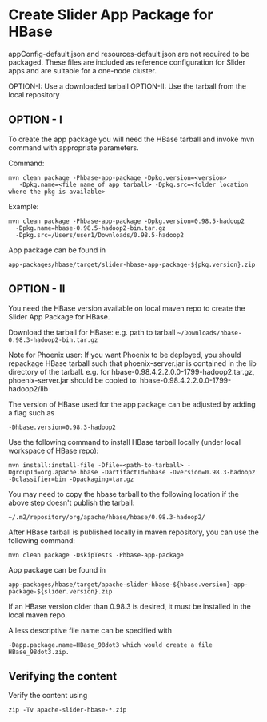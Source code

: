 <!---
   Licensed to the Apache Software Foundation (ASF) under one or more
   contributor license agreements.  See the NOTICE file distributed with
   this work for additional information regarding copyright ownership.
   The ASF licenses this file to You under the Apache License, Version 2.0
   (the "License"); you may not use this file except in compliance with
   the License.  You may obtain a copy of the License at

       http://www.apache.org/licenses/LICENSE-2.0

   Unless required by applicable law or agreed to in writing, software
   distributed under the License is distributed on an "AS IS" BASIS,
   WITHOUT WARRANTIES OR CONDITIONS OF ANY KIND, either express or implied.
   See the License for the specific language governing permissions and
   limitations under the License.
-->

# Create Slider App Package for HBase

appConfig-default.json and resources-default.json are not required to be packaged.
These files are included as reference configuration for Slider apps and are suitable
for a one-node cluster.

OPTION-I: Use a downloaded tarball
OPTION-II: Use the tarball from the local repository

## OPTION - I 

To create the app package you will need the HBase tarball and invoke mvn command
with appropriate parameters.

Command:

    mvn clean package -Phbase-app-package -Dpkg.version=<version>
       -Dpkg.name=<file name of app tarball> -Dpkg.src=<folder location where the pkg is available>

Example:

    mvn clean package -Phbase-app-package -Dpkg.version=0.98.5-hadoop2
      -Dpkg.name=hbase-0.98.5-hadoop2-bin.tar.gz
      -Dpkg.src=/Users/user1/Downloads/0.98.5-hadoop2

App package can be found in

    app-packages/hbase/target/slider-hbase-app-package-${pkg.version}.zip

## OPTION - II 

You need the HBase version available on local maven repo to create the Slider App Package for HBase.

Download the tarball for HBase:
  e.g. path to tarball `~/Downloads/hbase-0.98.3-hadoop2-bin.tar.gz`

Note for Phoenix user:
If you want Phoenix to be deployed, you should repackage HBase tarball such that phoenix-server.jar is contained in the lib directory of the tarball.
e.g. for hbase-0.98.4.2.2.0.0-1799-hadoop2.tar.gz, phoenix-server.jar should be copied to:
 hbase-0.98.4.2.2.0.0-1799-hadoop2/lib

The version of HBase used for the app package can be adjusted by adding a
flag such as

    -Dhbase.version=0.98.3-hadoop2

Use the following command to install HBase tarball locally (under local workspace of HBase repo):

    mvn install:install-file -Dfile=<path-to-tarball> -DgroupId=org.apache.hbase -DartifactId=hbase -Dversion=0.98.3-hadoop2 -Dclassifier=bin -Dpackaging=tar.gz

You may need to copy the hbase tarball to the following location if the above step doesn't publish the tarball:

    ~/.m2/repository/org/apache/hbase/hbase/0.98.3-hadoop2/

After HBase tarball is published locally in maven repository, you can use the following command:

    mvn clean package -DskipTests -Phbase-app-package

App package can be found in

    app-packages/hbase/target/apache-slider-hbase-${hbase.version}-app-package-${slider.version}.zip

If an HBase version older than 0.98.3 is desired, it must be installed in the local maven repo.

A less descriptive file name can be specified with

    -Dapp.package.name=HBase_98dot3 which would create a file HBase_98dot3.zip.

## Verifying the content 

Verify the content using

    zip -Tv apache-slider-hbase-*.zip
